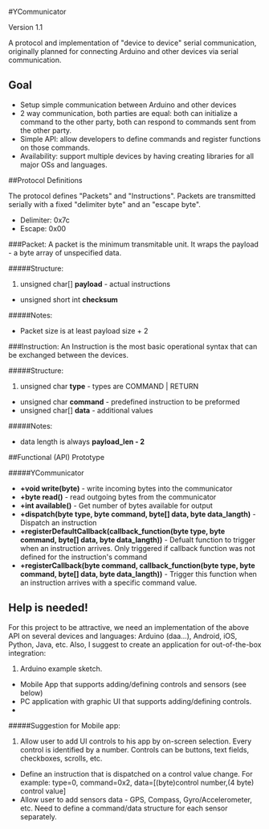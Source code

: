 #YCommunicator

Version 1.1

A protocol and implementation of "device to device" serial communication, originally planned for connecting Arduino and other devices via serial communication.

## Goal
 - Setup simple communication between Arduino and other devices
 - 2 way communication, both parties are equal: both can initialize a command to the other party, both can respond to commands sent from the other party.
 - Simple API: allow developers to define commands and register functions on those commands.
 - Availability: support multiple devices by having creating libraries for all major OSs and languages.


##Protocol Definitions

The protocol defines "Packets" and "Instructions". 
Packets are transmitted serially with a fixed "delimiter byte" and an "escape byte".
* Delimiter: 0x7c
* Escape: 0x00 

###Packet:
A packet is the minimum transmitable unit. It wraps the payload - a byte array of unspecified data.

#####Structure:

 1. unsigned char[] **payload** - actual instructions
 - unsigned short int **checksum**

#####Notes:

 - Packet size is at least payload size + 2

###Instruction:
An Instruction is the most basic operational syntax that can be exchanged between the devices.

#####Structure:
 1. unsigned char **type** - types are COMMAND | RETURN 
 - unsigned char **command** - predefined instruction to be preformed
 - unsigned char[] **data** - additional values

#####Notes:
 - data length is always **payload_len - 2**


##Functional (API) Prototype

#####YCommunicator
 - **+void write(byte)** - write incoming bytes into the communicator
 - **+byte read()** - read outgoing bytes from the communicator
 - **+int available()** - Get number of bytes available for output
 - **+dispatch(byte type, byte command, byte[] data, byte data_langth)** - Dispatch an instruction
 - **+registerDefaultCallback(callback_function(byte type, byte command, byte[] data, byte data_langth))** - Defualt function to trigger when an instruction arrives. Only triggered if callback function was not defined for the instruction's command
 - **+registerCallback(byte command, callback_function(byte type, byte command, byte[] data, byte data_langth))** - Trigger this function when an instruction arrives with a specific command value.


## Help is needed!
For this project to be attractive, we need an implementation of the above API on several devices and languages: Arduino (daa...), Android, iOS, Python, Java, etc.
Also, I suggest to create an application for out-of-the-box integration:

 1. Arduino example sketch.
 - Mobile App that supports adding/defining controls and sensors (see below)
 - PC application with graphic UI that supports adding/defining controls.
 - 

#####Suggestion for Mobile app:
 1. Allow user to add UI controls to his app by on-screen selection. Every control is identified by a number. Controls can be buttons, text fields, checkboxes, scrolls, etc.
 - Define an instruction that is dispatched on a control value change. For example: type=0, command=0x2, data=[(byte)control number,(4 byte) control value]
 - Allow user to add sensors data - GPS, Compass, Gyro/Accelerometer, etc. Need to define a command/data structure for each sensor separately.  


